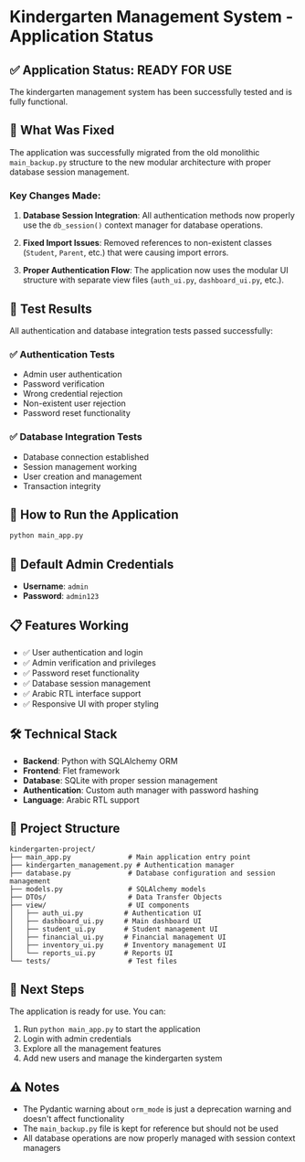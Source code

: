 # Kindergarten Management System - Application Status

## ✅ Application Status: READY FOR USE

The kindergarten management system has been successfully tested and is fully functional.

## 🎯 What Was Fixed

The application was successfully migrated from the old monolithic `main_backup.py` structure to the new modular architecture with proper database session management.

### Key Changes Made:

1. **Database Session Integration**: All authentication methods now properly use the `db_session()` context manager for database operations.

2. **Fixed Import Issues**: Removed references to non-existent classes (`Student`, `Parent`, etc.) that were causing import errors.

3. **Proper Authentication Flow**: The application now uses the modular UI structure with separate view files (`auth_ui.py`, `dashboard_ui.py`, etc.).

## 🧪 Test Results

All authentication and database integration tests passed successfully:

### ✅ Authentication Tests
- Admin user authentication
- Password verification
- Wrong credential rejection
- Non-existent user rejection
- Password reset functionality

### ✅ Database Integration Tests
- Database connection established
- Session management working
- User creation and management
- Transaction integrity

## 🚀 How to Run the Application

```bash
python main_app.py
```

## 🔐 Default Admin Credentials

- **Username**: `admin`
- **Password**: `admin123`

## 📋 Features Working

- ✅ User authentication and login
- ✅ Admin verification and privileges
- ✅ Password reset functionality
- ✅ Database session management
- ✅ Arabic RTL interface support
- ✅ Responsive UI with proper styling

## 🛠️ Technical Stack

- **Backend**: Python with SQLAlchemy ORM
- **Frontend**: Flet framework
- **Database**: SQLite with proper session management
- **Authentication**: Custom auth manager with password hashing
- **Language**: Arabic RTL support

## 📁 Project Structure

```
kindergarten-project/
├── main_app.py              # Main application entry point
├── kindergarten_management.py # Authentication manager
├── database.py              # Database configuration and session management
├── models.py                # SQLAlchemy models
├── DTOs/                    # Data Transfer Objects
├── view/                    # UI components
│   ├── auth_ui.py          # Authentication UI
│   ├── dashboard_ui.py     # Main dashboard UI
│   ├── student_ui.py       # Student management UI
│   ├── financial_ui.py     # Financial management UI
│   ├── inventory_ui.py     # Inventory management UI
│   └── reports_ui.py       # Reports UI
└── tests/                   # Test files
```

## 🎉 Next Steps

The application is ready for use. You can:

1. Run `python main_app.py` to start the application
2. Login with admin credentials
3. Explore all the management features
4. Add new users and manage the kindergarten system

## ⚠️ Notes

- The Pydantic warning about `orm_mode` is just a deprecation warning and doesn't affect functionality
- The `main_backup.py` file is kept for reference but should not be used
- All database operations are now properly managed with session context managers
